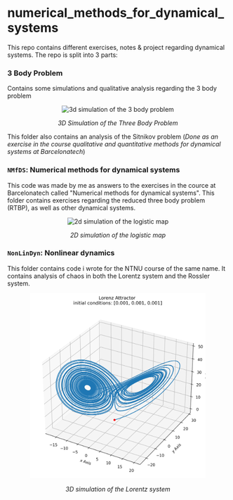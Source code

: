 # numerical_methods_for_dynamical_systems
This repo contains different exercises, notes & project regarding dynamical systems. The repo is split into 3 parts: 

### 3 Body Problem
Contains some simulations and qualitative analysis regarding the 3 body problem
<p align="center">
  <img src="3_body_problem/three_body_problem_pretty.gif" alt="3d simulation of the 3 body problem" class="center" width="400" />
</p>
<p align="center"><i>3D Simulation of the Three Body Problem</i></p>

This folder also contains an analysis of the Sitnikov problem (*Done as an exercise in the course qualitative and quantitative methods for dynamical systems at Barcelonatech*)

### `NMfDS`: Numerical methods for dynamical systems
This code was made by me as answers to the exercises in the cource at Barcelonatech called "Numerical methods for dynamical systems". This folder contains exercises regarding the reduced three body problem (RTBP), as well as other dynamical systems.  
<p align="center">
<img src="NMfDS/Assignments/Ass1/animation.gif" alt="2d simulation of the logistic map" class="center" width="400" />
</p>
<p align="center"><i>2D simulation of the logistic map</i></p>

### `NonLinDyn`: Nonlinear dynamics
This folder contains code i wrote for the NTNU course of the same name. It contains analysis of chaos in both the Lorentz system and the Rossler system.
<p align="center">
<img src="NonLinDyn/lorenz_3d.png" alt="3d simulation of the Lorentz system" class="center" width="400" />
</p>
<p align="center"><i>3D simulation of the Lorentz system</i></p>
